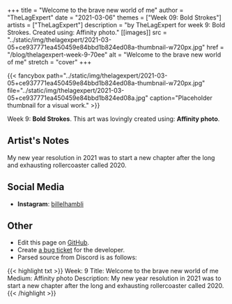 +++
title =       "Welcome to the brave new world of me"
author =      "TheLagExpert"
date =        "2021-03-06"
themes =      ["Week 09: Bold Strokes"]
artists =     ["TheLagExpert"]
description = "by TheLagExpert for week 9: Bold Strokes. Created using: Affinity photo."
[[images]]
              src = "../static/img/thelagexpert/2021-03-05+ce937771ea450459e84bbd1b824ed08a-thumbnail-w720px.jpg"
              href = "/blog/thelagexpert-week-9-70ee"
              alt = "Welcome to the brave new world of me"
              stretch = "cover"
+++


{{< fancybox path="../static/img/thelagexpert/2021-03-05+ce937771ea450459e84bbd1b824ed08a-thumbnail-w720px.jpg" file="../static/img/thelagexpert/2021-03-05+ce937771ea450459e84bbd1b824ed08a.jpg" caption="Placeholder thumbnail for a visual work." >}}


Week 9: **Bold Strokes**. This art was lovingly created using: **Affinity photo**.

## Artist's Notes

My new year resolution in 2021 was to start a new chapter after the long and exhausting rollercoaster called 2020.

## Social Media

- **Instagram**: <a href='https://instagram.com/billelhambli' target='_blank'>billelhambli</a>

## Other

- Edit this page on [GitHub](https://github.com/teaminkling/web-refresh/edit/main/content/blog/thelagexpert-week-9-70ee.md).
- Create [a bug ticket](https://github.com/teaminkling/web-refresh/issues/new?assignees=&labels=bug&template=problem-report.md&title=) for the developer.
- Parsed source from Discord is as follows:

{{< highlight txt >}}
Week: 9
Title: Welcome to the brave new world of me
Medium: Affinity photo 
Description: My new year resolution in 2021 was to start a new chapter after the long and exhausting rollercoaster called 2020.
{{< /highlight >}}